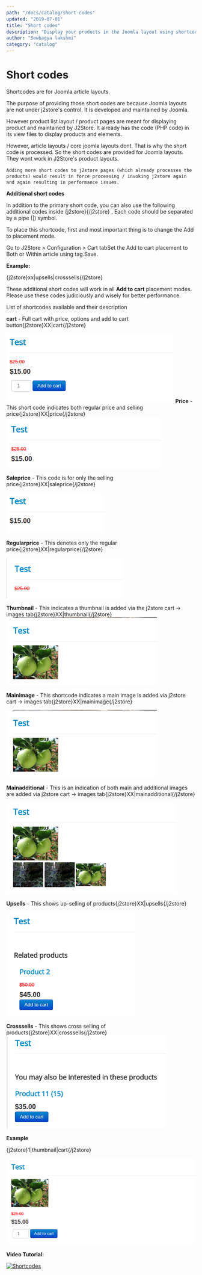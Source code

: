 ```yaml
---
path: "/docs/catalog/short-codes"
updated: "2019-07-01"
title: "Short codes"
description: "Display your products in the Joomla layout using shortcodes"
author: "Sowbagya lakshmi"
category: "catalog"
---
```

# Short codes

Shortcodes are for Joomla article layouts.

The purpose of providing those short codes are because Joomla layouts are not under j2store's control. It is developed and maintained by Joomla.

However product list layout / product pages are meant for displaying product and maintained by J2Store. It already has the code (PHP code) in its view files to display products and elements.

However, article layouts / core joomla layouts dont. That is why the short code is processed. So the short codes are provided for Joomla layouts. They wont work in J2Store's product layouts.

```
Adding more short codes to j2store pages (which already processes the products) would result in force processing / invoking j2store again and again resulting in performance issues.
```

**Additional short codes**

In addition to the primary short code, you can also use the following additional codes inside {j2store}{/j2store} . Each code should be separated by a pipe (\|) symbol.

To place this shortcode, first and most important thing is to change the Add to placement mode.

Go to J2Store > Configuration > Cart tabSet the Add to cart placement to Both or Within article using tag.Save.

**Example:**

{j2store}xx\|upsells\|crosssells{/j2store}

These additional short codes will work in all **Add to cart** placement modes. Please use these codes judiciously and wisely for better performance.

List of shortcodes available and their description

**cart** \- Full cart with price, options and add to cart button{j2store}XX\|cart{/j2store}

![Add to cart shortcode](https://raw.githubusercontent.com/j2store/doc-images/master/catalog/short-codes/shortcode_cart.png)
**Price** \- This short code indicates both regular price and selling price{j2store}XX\|price{/j2store}
![Price shortcode](https://raw.githubusercontent.com/j2store/doc-images/master/catalog/short-codes/shortcode_price.png)

**Saleprice** \- This code is for only the selling price{j2store}XX\|saleprice{/j2store}

![Sales price](https://raw.githubusercontent.com/j2store/doc-images/master/catalog/short-codes/shortcode_sale_price.png)

**Regularprice** - This denotes only the regular price{j2store}XX\|regularprice{/j2store}

![Regular price](https://raw.githubusercontent.com/j2store/doc-images/master/catalog/short-codes/shortcode_regular_price.png)

**Thumbnail** \- This indicates a thumbnail is added via the j2store cart -> images tab{j2store}XX\|thumbnail{/j2store}
![Thumbnail](https://raw.githubusercontent.com/j2store/doc-images/master/catalog/short-codes/shortcode_thumb.png)

**Mainimage** \- This shortcode indicates a main image is added via j2store cart -> images tab{j2store}XX\|mainimage{/j2store}

![Main image](https://raw.githubusercontent.com/j2store/doc-images/master/catalog/short-codes/shortcode_main.png)

**Mainadditional** \- This is an indication of both main and additional images are added via j2store cart -> images tab{j2store}XX\|mainadditional{/j2store}

![Main additional](https://raw.githubusercontent.com/j2store/doc-images/master/catalog/short-codes/shortcode_mainadditional.png)

**Upsells** \- This shows up-selling of products{j2store}XX\|upsells{/j2store}

![Upsells](https://raw.githubusercontent.com/j2store/doc-images/master/catalog/short-codes/shortcode_upsells.png)

**Crosssells** \- This shows cross selling of products{j2store}XX\|crosssells{/j2store}
![Crosssells](https://raw.githubusercontent.com/j2store/doc-images/master/catalog/short-codes/shortcode_crosssells.png)

**Example**

{j2store}1\|thumbnail\|cart{/j2store}

![Cart thumb](https://raw.githubusercontent.com/j2store/doc-images/master/catalog/short-codes/shortcode_cart_thumb.png)

**Video Tutorial:**

[![Shortcodes](https://img.youtube.com/vi/51J1UkeRu3Y/0.jpg)](https://youtu.be/YwgwQj83cMo "Shortcodes")


